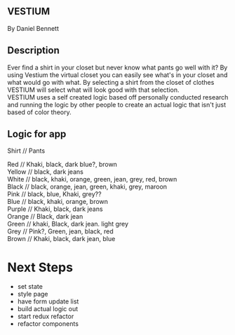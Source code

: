 ## VESTIUM
By Daniel Bennett
## Description
Ever find a shirt in your closet but never know what pants go well with it? By using Vestium the virtual closet you can easily see what's in your closet and what would go with what. By selecting a shirt from the closet of clothes VESTIUM will select what will look good with that selection.
<br>VESTIUM uses a self created logic based off personally conducted research and running the logic by other people to create an actual logic that isn't just based of color theory.


## Logic for app
Shirt // Pants

Red // Khaki, black, dark blue?, brown<br>
Yellow // black, dark jeans<br>
White // black, khaki, orange, green, jean, grey, red, brown<br>
Black // black, orange, jean, green, khaki, grey, maroon <br>
Pink // black, blue, Khaki, grey??<br>
Blue // black, khaki, orange, brown<br>
Purple // Khaki, black, dark jeans<br>
Orange // Black, dark jean<br>
Green // khaki, Black, dark jean. light grey<br>
Grey // Pink?, Green, jean, black, red<br>
Brown // Khaki, black, dark jean, blue


# Next Steps
* set state
* style page
* have form update list
* build actual logic out
* start redux refactor
* refactor components
